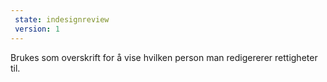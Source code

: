 ```yaml
---
 state: indesignreview
 version: 1
---
```

Brukes som overskrift for å vise hvilken person man redigererer rettigheter til.
